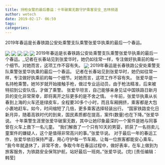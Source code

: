 ```yaml
---
title: 持枪女警的最后春运：十年破案无数守护乘客安全_吉林频道
author: wetech
date: 2019-02-17- 06:59
tags: 
categories: 
---
```

2019年春运是长春铁路公安处乘警支队乘警张爱华执乘的最后一个春运。
<!-- more -->
                
<img align="center" border="0" src="http://p0.ifengimg.com/fck/2019_08/2d16f9ba369d463_w540_h360.jpg" />
                
<img align="center" border="0" src="http://p0.ifengimg.com/fck/2019_08/f4f4db8702b7031_w540_h383.jpg" />
            
<img align="center" border="0" src="http://p0.ifengimg.com/fck/2019_08/781a7beb974dcd1_w540_h360.jpg" />
<img align="center" border="0" src="http://p0.ifengimg.com/fck/2019_08/6a47a3243dba304_w540_h360.jpg" />
<img align="center" border="0" src="http://p0.ifengimg.com/fck/2019_08/abf2442773761f9_w540_h360.jpg" />
 2019年春运是长春铁路公安处乘警支队乘警张爱华执乘的最后一个春运。,,记者在长春站见到张爱华时，她仍如往常一样，专注做好执乘前的每一个细节。对她而言，这项工作不容有失。
<img align="center" border="0" src="http://p2.ifengimg.com/a/2016/0810/204c433878d5cf9size1_w16_h16.png" />
2019年春运是长春铁路公安处乘警支队乘警张爱华执乘的最后一个春运。
记者在长春站见到张爱华时，她仍如往常一样，专注做好执乘前的每一个细节。对她而言，这项工作不容有失。
张爱华是一名持枪乘警。她16岁就开始接触手枪，做过专业运动员，由于枪法精准，后来被特招到公安队伍，才做了乘警。
张爱华坦言，自己能够亲身见证中国铁路日新月异的变化非常荣幸，即将离开之际更多的是不舍之情。
十年前，张爱华执乘从长春到上海的火车还是绿皮车，全程要30多个小时，而且车厢拥挤，乘客都是大包小裹地赶车。如今，时间缩短了几倍，更多乘客选择轻装出行。
“国家铁路变化日新月异，随着高铁时代的到来，国民素质都在提高，案件(数量)也在下降。”张爱华说。
十年乘警生涯里张爱华破案无数，其中让她印象最深的一个案件是她与同事曾在火车上救下一名儿童。
“我们解救了一个只有10天的男婴，抓获了一名拐卖儿童案件的嫌疑人，这个是值得非常高兴的事。”张爱华说。
对于最后一年的春运工作，张爱华依旧保持严谨，用心守护每一节车厢，让每一位旅客都能安心乘车。
“我今年就退休了，非常不舍，争取今年在春运过程中，做好表率，在车上做到为旅客服务，为铁路安全保驾护航，站好最后一班岗。”张爱华说。(完)
[责任编辑：韩莹]
            
